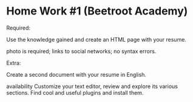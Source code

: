 # Home Work #1  (Beetroot Academy)

Required:

Use the knowledge gained and create an HTML page with your resume.

photo is required;
links to social networks;
no syntax errors.

Extra:

Create a second document with your resume in English.  

availability <html lang="en"> 
Customize your text editor, review and explore its various sections. 
Find cool and useful plugins and install them.
